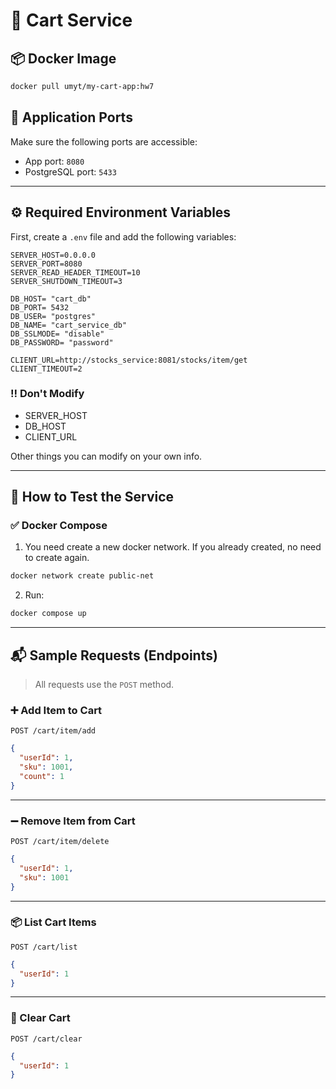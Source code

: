 # 🛒 Cart Service

## 📦 Docker Image

```bash
docker pull umyt/my-cart-app:hw7
```

## 🚀 Application Ports

Make sure the following ports are accessible:

- App port: `8080`
- PostgreSQL port: `5433`

---

## ⚙️ Required Environment Variables

First, create a `.env` file and add the following variables:

```env
SERVER_HOST=0.0.0.0
SERVER_PORT=8080
SERVER_READ_HEADER_TIMEOUT=10
SERVER_SHUTDOWN_TIMEOUT=3

DB_HOST= "cart_db"
DB_PORT= 5432
DB_USER= "postgres"
DB_NAME= "cart_service_db"
DB_SSLMODE= "disable"
DB_PASSWORD= "password"

CLIENT_URL=http://stocks_service:8081/stocks/item/get
CLIENT_TIMEOUT=2
```

### ‼️ Don't Modify

- SERVER_HOST
- DB_HOST
- CLIENT_URL

Other things you can modify on your own info.

---

## 🧪 How to Test the Service

### ✅ Docker Compose

1. You need create a new docker network. If you already created, no need to create again.

```bash
docker network create public-net
```

2. Run:

```bash
docker compose up
```

---

## 📬 Sample Requests (Endpoints)

> All requests use the `POST` method.

### ➕ Add Item to Cart

`POST /cart/item/add`

```json
{
  "userId": 1,
  "sku": 1001,
  "count": 1
}
```

---

### ➖ Remove Item from Cart

`POST /cart/item/delete`

```json
{
  "userId": 1,
  "sku": 1001
}
```

---

### 📦 List Cart Items

`POST /cart/list`

```json
{
  "userId": 1
}
```

---

### 🧹 Clear Cart

`POST /cart/clear`

```json
{
  "userId": 1
}
```
